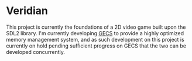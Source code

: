 # Veridian

This project is currently the foundations of a 2D video game built upon the SDL2 library. I'm currently developing [GECS](https://github.com/erikstacey/gecs) to provide a highly optimized memory management system, and as such development on this project is currently on hold pending sufficient progress on GECS that the two can be developed concurrently.
